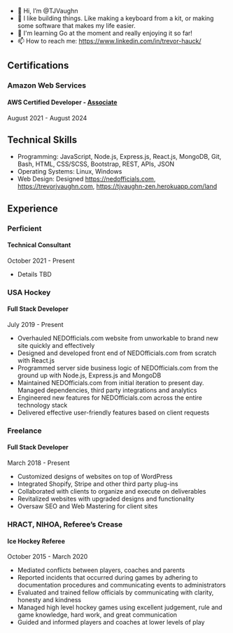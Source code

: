 - 👋 Hi, I’m @TJVaughn
- 👀 I like building things. Like making a keyboard from a kit, or making some software that makes my life easier.
- 🌱 I'm learning Go at the moment and really enjoying it so far!
- 📫 How to reach me: https://www.linkedin.com/in/trevor-hauck/

## Certifications
### Amazon Web Services
#### AWS Certified Developer - [Associate](https://www.credly.com/badges/4b612b35-6f42-4260-ba32-e2dbfcbe14c4/public_url)

August 2021 - August 2024

## Technical Skills
- Programming: JavaScript, Node.js, Express.js, React.js, MongoDB, Git, Bash, HTML, CSS/SCSS,
Bootstrap, REST, APIs, JSON
- Operating Systems: Linux, Windows
- Web Design: Designed https://nedofficials.com, https://trevorjvaughn.com, https://tjvaughn-zen.herokuapp.com/land

## Experience
### Perficient
#### Technical Consultant
October 2021 - Present

- Details TBD

### USA Hockey
#### Full Stack Developer 
July 2019 - Present

- Overhauled NEDOfficials.com website from unworkable to brand new site quickly and
effectively
- Designed and developed front end of NEDOfficials.com from scratch with React.js
- Programmed server side business logic of NEDOfficials.com from the ground up with
Node.js, Express.js and MongoDB
- Maintained NEDOfficials.com from initial iteration to present day. Managed
dependencies, third party integrations and analytics
- Engineered new features for NEDOfficials.com across the entire technology stack
- Delivered effective user-friendly features based on client requests

### Freelance
#### Full Stack Developer
March 2018 - Present

- Customized designs of websites on top of WordPress
- Integrated Shopify, Stripe and other third party plug-ins
- Collaborated with clients to organize and execute on deliverables
- Revitalized websites with upgraded designs and functionality
- Oversaw SEO and Web Mastering for client sites

### HRACT, NIHOA, Referee’s Crease
#### Ice Hockey Referee
October 2015 - March 2020

- Mediated conflicts between players, coaches and parents
- Reported incidents that occurred during games by adhering to documentation
procedures and communicating events to administrators
- Evaluated and trained fellow officials by communicating with clarity, honesty and
kindness
- Managed high level hockey games using excellent judgement, rule and game knowledge,
hard work, and great communication
- Guided and informed players and coaches at lower levels of play
